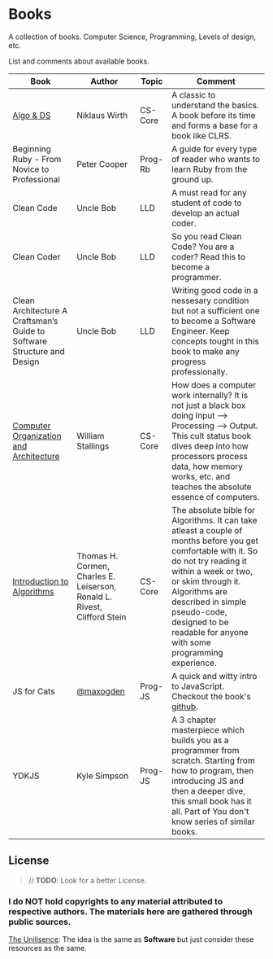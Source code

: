 # Books

A collection of books. Computer Science, Programming, Levels of design, etc.

List and comments about available books. 

Book|Author|Topic|Comment
---	|---|---|---	
[Algo & DS](./books/Algorithms%20and%20Data%20Structures%20-%20Niklaus%20Wirth.pdf)|Niklaus Wirth|CS-Core|A classic to understand the basics. A book before its time and forms a base for a book like CLRS.
Beginning Ruby - From Novice to Professional|Peter Cooper|Prog-Rb| A guide for every type of reader who wants to learn Ruby from the ground up.
Clean Code|Uncle Bob|LLD|A must read for any student of code to develop an actual coder.
Clean Coder|Uncle Bob|LLD|So you read Clean Code? You are a coder? Read this to become a programmer.
Clean Architecture A Craftsman’s Guide to Software Structure and Design|Uncle Bob|LLD|Writing good code in a nessesary condition but not a sufficient one to become a Software Engineer. Keep concepts tought in this book to make any progress professionally.
[Computer Organization and Architecture](./books/Computer%20Organization%20and%20Architecture.pdf)|William Stallings|CS-Core|How does a computer work internally? It is not just a black box doing Input --> Processing --> Output. This cult status book dives deep into how processors process data, how memory works, etc. and teaches the absolute essence of computers.
[Introduction to Algorithms](./books/Introduction-to-Algorithms-CLRS-3rd-edition.pdf)|Thomas H. Cormen, Charles E. Leiserson, Ronald L. Rivest, Clifford Stein|CS-Core|The absolute bible for Algorithms. It can take atleast a couple of months before you get comfortable with it. So do not try reading it within a week or two, or skim through it. Algorithms are described in simple pseudo-code, designed to be readable for anyone with some programming experience.
JS for Cats|[@maxogden](https://github.com/maxogden)|Prog-JS|A quick and witty intro to JavaScript. Checkout the book's [github](https://github.com/maxogden/javascript-for-cats).
YDKJS|Kyle Simpson|Prog-JS|A 3 chapter masterpiece which builds you as a programmer from scratch. Starting from how to program, then introducing JS and then a deeper dive, this small book has it all. Part of You don't know series of similar books.

## License

> // **TODO**: Look for a better License.

### I do **NOT** hold copyrights to any material attributed to respective authors. The materials here are gathered through public sources.

[The Unilisence](./LICENSE): The idea is the same as **Software** but just consider these resources as the same. 